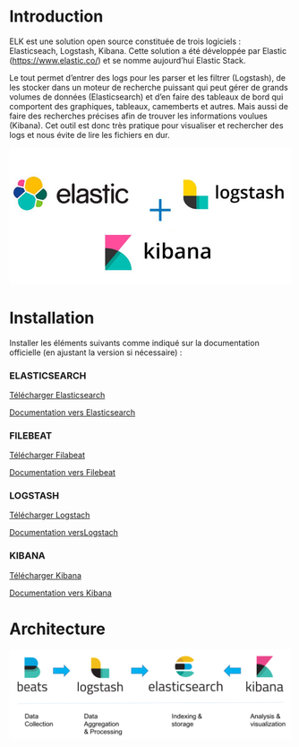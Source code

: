 # Introduction
ELK est une solution open source constituée de trois logiciels : Elasticseach, Logstash, Kibana. Cette solution a été développée par Elastic (https://www.elastic.co/) et se nomme aujourd’hui Elastic Stack.

Le tout permet d’entrer des logs pour les parser et les filtrer (Logstash), de les stocker dans un moteur de recherche puissant qui peut gérer de grands volumes de données (Elasticsearch) et d’en faire des tableaux de bord qui comportent des graphiques, tableaux, camemberts et autres. Mais aussi de faire des recherches précises afin de trouver les informations voulues (Kibana). Cet outil est donc très pratique pour visualiser et rechercher des logs et nous évite de lire les fichiers en dur.

![ELK Stack](https://github.com/anassibnoualii/articles/blob/master/ELKStack/images/elkStack.png)


# Installation
Installer les éléments suivants comme indiqué sur la documentation officielle (en ajustant la version si nécessaire) :

### ELASTICSEARCH

[Télécharger Elasticsearch](https://www.elastic.co/downloads/elasticsearch)

[Documentation vers Elasticsearch](https://www.elastic.co/guide/en/elastic-stack-get-started/current/get-started-elastic-stack.html#install-elasticsearch)

### FILEBEAT

[Télécharger Filabeat](https://www.elastic.co/downloads/beats/filebeat)

[Documentation vers Filebeat](https://www.elastic.co/guide/en/elastic-stack-get-started/current/get-started-elastic-stack.html#install-beats)

### LOGSTASH

[Télécharger Logstach](https://www.elastic.co/downloads/logstash)

[Documentation versLogstach](https://www.elastic.co/guide/en/elastic-stack-get-started/current/get-started-elastic-stack.html#install-logstash)

### KIBANA

[Télécharger Kibana](https://www.elastic.co/downloads/kibana)

[Documentation vers Kibana](https://www.elastic.co/guide/en/elastic-stack-get-started/current/get-started-elastic-stack.html#install-kibana)
 
# Architecture 
![ELK Stack](images/archi.png)
